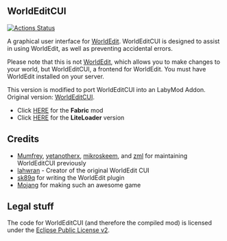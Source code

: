 WorldEditCUI
------------

[![Actions Status](https://github.com/Funboyy/WorldEditCUI/actions/workflows/build.yml/badge.svg)](https://github.com/Funboyy/WorldEditCUI/actions/workflows/build.yml)

A graphical user interface for [WorldEdit]. WorldEditCUI is designed
to assist in using WorldEdit, as well as preventing accidental errors.

Please note that this is not [WorldEdit], which allows you to make changes
to your world, but WorldEditCUI, a frontend for WorldEdit. You must have
WorldEdit installed on your server.

This version is modified to port WorldEditCUI into an LabyMod Addon.
Original version: [WorldEditCUI](https://github.com/EngineHub/WorldEditCUI).

- Click [HERE](https://modrinth.com/mod/worldedit-cui) for the **Fabric** mod
- Click [HERE](https://www.curseforge.com/minecraft/mc-mods/worldeditcui) for the **LiteLoader** version

Credits
-------

* [Mumfrey](https://github.com/Mumfrey), [yetanotherx](https://github.com/yetanotherx), [mikroskeem](https://github.com/mikroskeem), and [zml](https://github.com/zml2008) for maintaining WorldEditCUI previously
* [lahwran](https://github.com/lahwran) - Creator of the original WorldEdit CUI
* [sk89q](http://sk89q.com) for writing the WorldEdit plugin
* [Mojang](http://mojang.com) for making such an awesome game

Legal stuff
-----------

The code for WorldEditCUI (and therefore the compiled mod) is licensed under the [Eclipse Public License v2].

[WorldEdit]: https://enginehub.org/worldedit/
[Eclipse Public License v2]: https://www.eclipse.org/legal/epl-2.0/
